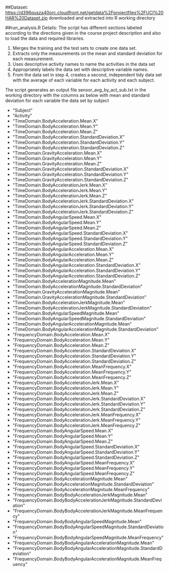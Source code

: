 ##Dataset:
https://d396qusza40orc.cloudfront.net/getdata%2Fprojectfiles%2FUCI%20HAR%20Dataset.zip downloaded and extracted into R working directory

##run_analysis.R Details:
The script has different sections labeled according to the directions given in the course project description and also to load the data and required libraries.

1. Merges the training and the test sets to create one data set.
2. Extracts only the measurements on the mean and standard deviation for each measurement. 
3. Uses descriptive activity names to name the activities in the data set
4. Appropriately labels the data set with descriptive variable names. 
5. From the data set in step 4, creates a second, independent tidy data set with the average of each variable for each activity and each subject.

The script generates an output file sensor_avg_by_act_sub.txt in the working directory with the columns as below with mean and standard deviation for each variable the data set by subject

* "Subject"
* "Activity"
* "TimeDomain.BodyAcceleration.Mean.X"
* "TimeDomain.BodyAcceleration.Mean.Y"
* "TimeDomain.BodyAcceleration.Mean.Z"
* "TimeDomain.BodyAcceleration.StandardDeviation.X"
* "TimeDomain.BodyAcceleration.StandardDeviation.Y"
* "TimeDomain.BodyAcceleration.StandardDeviation.Z"
* "TimeDomain.GravityAcceleration.Mean.X"
* "TimeDomain.GravityAcceleration.Mean.Y"
* "TimeDomain.GravityAcceleration.Mean.Z"
* "TimeDomain.GravityAcceleration.StandardDeviation.X"
* "TimeDomain.GravityAcceleration.StandardDeviation.Y"
* "TimeDomain.GravityAcceleration.StandardDeviation.Z"
* "TimeDomain.BodyAccelerationJerk.Mean.X" 
* "TimeDomain.BodyAccelerationJerk.Mean.Y" 
* "TimeDomain.BodyAccelerationJerk.Mean.Z" 
* "TimeDomain.BodyAccelerationJerk.StandardDeviation.X"
* "TimeDomain.BodyAccelerationJerk.StandardDeviation.Y"
* "TimeDomain.BodyAccelerationJerk.StandardDeviation.Z" 
* "TimeDomain.BodyAngularSpeed.Mean.X" 
* "TimeDomain.BodyAngularSpeed.Mean.Y"
* "TimeDomain.BodyAngularSpeed.Mean.Z"
* "TimeDomain.BodyAngularSpeed.StandardDeviation.X"
* "TimeDomain.BodyAngularSpeed.StandardDeviation.Y" 
* "TimeDomain.BodyAngularSpeed.StandardDeviation.Z" 
* "TimeDomain.BodyAngularAcceleration.Mean.X" 
* "TimeDomain.BodyAngularAcceleration.Mean.Y" 
* "TimeDomain.BodyAngularAcceleration.Mean.Z" 
* "TimeDomain.BodyAngularAcceleration.StandardDeviation.X"
* "TimeDomain.BodyAngularAcceleration.StandardDeviation.Y"
* "TimeDomain.BodyAngularAcceleration.StandardDeviation.Z" 
* "TimeDomain.BodyAccelerationMagnitude.Mean"
* "TimeDomain.BodyAccelerationMagnitude.StandardDeviation"
* "TimeDomain.GravityAccelerationMagnitude.Mean"
* "TimeDomain.GravityAccelerationMagnitude.StandardDeviation"
* "TimeDomain.BodyAccelerationJerkMagnitude.Mean"
* "TimeDomain.BodyAccelerationJerkMagnitude.StandardDeviation"
* "TimeDomain.BodyAngularSpeedMagnitude.Mean" 
* "TimeDomain.BodyAngularSpeedMagnitude.StandardDeviation" 
* "TimeDomain.BodyAngularAccelerationMagnitude.Mean"
* "TimeDomain.BodyAngularAccelerationMagnitude.StandardDeviation"
* "FrequencyDomain.BodyAcceleration.Mean.X" 
* "FrequencyDomain.BodyAcceleration.Mean.Y"
* "FrequencyDomain.BodyAcceleration.Mean.Z"
* "FrequencyDomain.BodyAcceleration.StandardDeviation.X"
* "FrequencyDomain.BodyAcceleration.StandardDeviation.Y"
* "FrequencyDomain.BodyAcceleration.StandardDeviation.Z" 
* "FrequencyDomain.BodyAcceleration.MeanFrequency.X"
* "FrequencyDomain.BodyAcceleration.MeanFrequency.Y"
* "FrequencyDomain.BodyAcceleration.MeanFrequency.Z"
* "FrequencyDomain.BodyAccelerationJerk.Mean.X" 
* "FrequencyDomain.BodyAccelerationJerk.Mean.Y" 
* "FrequencyDomain.BodyAccelerationJerk.Mean.Z" 
* "FrequencyDomain.BodyAccelerationJerk.StandardDeviation.X" 
* "FrequencyDomain.BodyAccelerationJerk.StandardDeviation.Y"
* "FrequencyDomain.BodyAccelerationJerk.StandardDeviation.Z"
* "FrequencyDomain.BodyAccelerationJerk.MeanFrequency.X"
* "FrequencyDomain.BodyAccelerationJerk.MeanFrequency.Y"
* "FrequencyDomain.BodyAccelerationJerk.MeanFrequency.Z"
* "FrequencyDomain.BodyAngularSpeed.Mean.X" 
* "FrequencyDomain.BodyAngularSpeed.Mean.Y" 
* "FrequencyDomain.BodyAngularSpeed.Mean.Z" 
* "FrequencyDomain.BodyAngularSpeed.StandardDeviation.X" 
* "FrequencyDomain.BodyAngularSpeed.StandardDeviation.Y" 
* "FrequencyDomain.BodyAngularSpeed.StandardDeviation.Z" 
* "FrequencyDomain.BodyAngularSpeed.MeanFrequency.X"
* "FrequencyDomain.BodyAngularSpeed.MeanFrequency.Y"
* "FrequencyDomain.BodyAngularSpeed.MeanFrequency.Z" 
* "FrequencyDomain.BodyAccelerationMagnitude.Mean"
* "FrequencyDomain.BodyAccelerationMagnitude.StandardDeviation"
* "FrequencyDomain.BodyAccelerationMagnitude.MeanFrequency" 
* "FrequencyDomain.BodyBodyAccelerationJerkMagnitude.Mean"
* "FrequencyDomain.BodyBodyAccelerationJerkMagnitude.StandardDeviation"
* "FrequencyDomain.BodyBodyAccelerationJerkMagnitude.MeanFrequency"
* "FrequencyDomain.BodyBodyAngularSpeedMagnitude.Mean" 
* "FrequencyDomain.BodyBodyAngularSpeedMagnitude.StandardDeviation"
* "FrequencyDomain.BodyBodyAngularSpeedMagnitude.MeanFrequency"
* "FrequencyDomain.BodyBodyAngularAccelerationMagnitude.Mean"
* "FrequencyDomain.BodyBodyAngularAccelerationMagnitude.StandardDeviation" 
* "FrequencyDomain.BodyBodyAngularAccelerationMagnitude.MeanFrequency"
